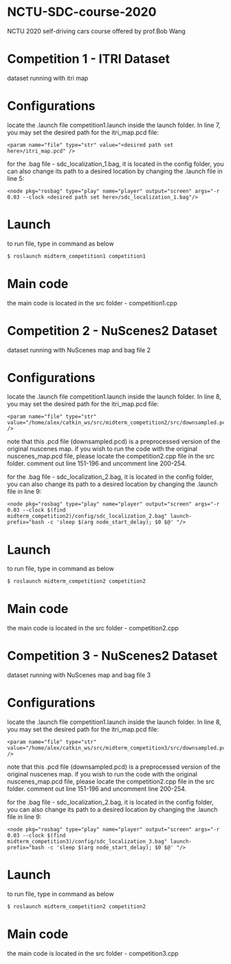 # NCTU-SDC-course-2020
NCTU 2020 self-driving cars course offered by prof.Bob Wang 

# Competition 1 - ITRI Dataset
dataset running with itri map 

# Configurations 
locate the .launch file competition1.launch inside the launch folder. In line 7, you may set the desired path for the itri_map.pcd file:
```launch
<param name="file" type="str" value="<desired path set here>/itri_map.pcd" />
```
for the .bag file - sdc_localization_1.bag, it is located in the config folder, you can also change its path to a desired location by changing the .launch file in line 5:
```launch
<node pkg="rosbag" type="play" name="player" output="screen" args="-r 0.03 --clock <desired path set here>/sdc_localization_1.bag"/>
```

# Launch 
to run file, type in command as below
```bash
$ roslaunch midterm_competition1 competition1
```

# Main code 
the main code is located in the src folder - competition1.cpp

# Competition 2 - NuScenes2 Dataset
dataset running with NuScenes map and bag file 2

# Configurations 
locate the .launch file competition1.launch inside the launch folder. In line 8, you may set the desired path for the itri_map.pcd file:
```launch
<param name="file" type="str" value="/home/alex/catkin_ws/src/midterm_competition2/src/downsampled.pcd" />
```
note that this .pcd file (downsampled.pcd) is a preprocessed version of the original nuscenes map. if you wish to run the code with the original nuscenes_map.pcd file, please locate the competition2.cpp file in the src folder.
comment out line 151-196 and uncomment line 200-254.

for the .bag file - sdc_localization_2.bag, it is located in the config folder, you can also change its path to a desired location by changing the .launch file in line 9:
```launch
<node pkg="rosbag" type="play" name="player" output="screen" args="-r 0.03 --clock $(find midterm_competition2)/config/sdc_localization_2.bag" launch-prefix="bash -c 'sleep $(arg node_start_delay); $0 $@' "/>
```

# Launch 
to run file, type in command as below
```bash
$ roslaunch midterm_competition2 competition2
```

# Main code 
the main code is located in the src folder - competition2.cpp

# Competition 3 - NuScenes2 Dataset
dataset running with NuScenes map and bag file 3

# Configurations 
locate the .launch file competition1.launch inside the launch folder. In line 8, you may set the desired path for the itri_map.pcd file:
```launch
<param name="file" type="str" value="/home/alex/catkin_ws/src/midterm_competition3/src/downsampled.pcd" />
```
note that this .pcd file (downsampled.pcd) is a preprocessed version of the original nuscenes map. if you wish to run the code with the original nuscenes_map.pcd file, please locate the competition2.cpp file in the src folder.
comment out line 151-196 and uncomment line 200-254.

for the .bag file - sdc_localization_2.bag, it is located in the config folder, you can also change its path to a desired location by changing the .launch file in line 9:
```launch
<node pkg="rosbag" type="play" name="player" output="screen" args="-r 0.03 --clock $(find midterm_competition3)/config/sdc_localization_3.bag" launch-prefix="bash -c 'sleep $(arg node_start_delay); $0 $@' "/>
```

# Launch 
to run file, type in command as below
```bash
$ roslaunch midterm_competition2 competition2
```

# Main code 
the main code is located in the src folder - competition3.cpp


